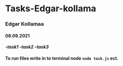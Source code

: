 # Tasks-Edgar-kollama
### Edgar Kollamaa
#### 08.09.2021
#### *-task1 -task2 -task3*
#### To run files write in to terminal node `node task.js` ect.
